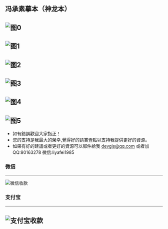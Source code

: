 ## 冯承素摹本（神龙本）

![图0](Pictures/102_王羲之_兰亭序_冯承素摹本/0.jpg)
---
![图1](Pictures/102_王羲之_兰亭序_冯承素摹本/1.jpg)
---
![图2](Pictures/102_王羲之_兰亭序_冯承素摹本/2.jpg)
---
![图3](Pictures/102_王羲之_兰亭序_冯承素摹本/3.jpg)
---
![图4](Pictures/102_王羲之_兰亭序_冯承素摹本/4.jpg)
---
![图5](Pictures/102_王羲之_兰亭序_冯承素摹本/5.jpg)
---

* 如有錯誤歡迎大家指正！
* 您的支持是我最大的榮幸,覺得好的請賞壹點以支持我提供更好的資源。
* 如果有好的建議或者更好的資源可以郵件給我 devgis@qq.com 或者加QQ:80163278 微信:liyafei1985

### 微信
---
![微信收款](zfb.jpg)

### 支付宝
---
![支付宝收款](wx.jpg)
---